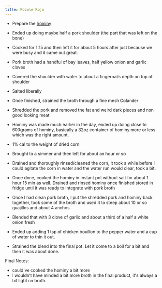 ```yaml
---
title: Pozole Rojo
---
```


- Prepare the [hominy](./hominy.md)


- Ended up doing maybe half a pork shoulder (the part that was left on the bone)
- Cooked for 1:15 and then left it for about 5 hours after just because we were busy and it came out great.
- Pork broth had a handful of bay leaves, half yellow onion and garlic cloves
- Covered the shoulder with water to about a fingernails depth on top of shoulder
- Salted liberally
- Once finished, strained the broth through a fine mesh Colander
- Shredded the pork and removed the fat and weird dark pieces and non good looking meat
- Hominy was made much earlier in the day, ended up doing close to 600grams of hominy, basically a 32oz container of hominy more or less which was the right amount.
- 1% cal to the weight of dried corn
- Brought to a simmer and then left for about an hour or so
- Drained and thoroughly rinsed/cleaned the corn, it took a while before I could agitate the corn in water and the water run would clear, took a bit.
- Once done, cooked the hominy in instant pot without salt for about 1 hour 15 min as well. Drained and rinsed hominy once finished stored in fridge until it was ready to integrate with pork broth
- Once I had clean pork broth, I put the shredded pork and hominy back together, took some of the broth and used it to steep about 10 or so guajillos and about 4 anchos
- Blended that with 3 clove of garlic and about a third of a half a white onion fresh
- Ended up adding 1 tsp of chicken bouillon to the pepper water and a cup of water to thin it out.
- Strained the blend into the final pot. Let it come to a boil for a bit and then it was about done.

Final Notes:

- could've cooked the hominy a bit more
- I wouldn't have minded a bit more broth in the final product, it's always a bit light on broth.
